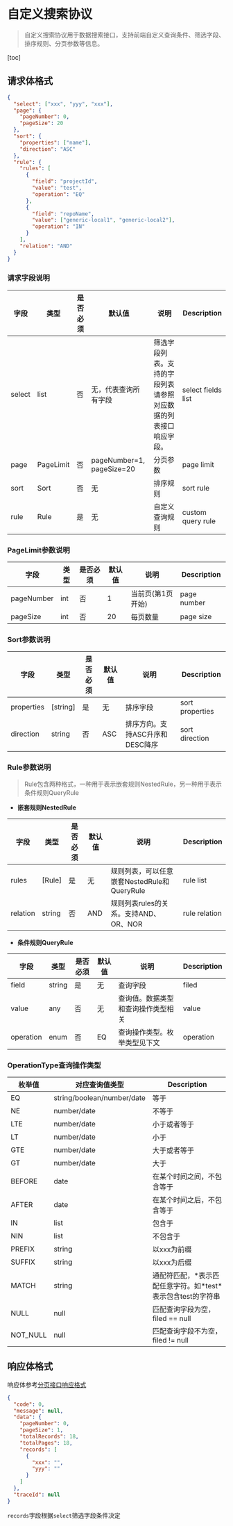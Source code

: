 # 自定义搜索协议

> 自定义搜索协议用于数据搜索接口，支持前端自定义查询条件、筛选字段、排序规则、分页参数等信息。

[toc]

## 请求体格式

```json
{
  "select": ["xxx", "yyy", "xxx"],
  "page": {
    "pageNumber": 0,
    "pageSize": 20
  },
  "sort": {
    "properties": ["name"],
    "direction": "ASC"
  },
  "rule": {
    "rules": [
      {
        "field": "projectId",
        "value": "test",
        "operation": "EQ"
      },
      {
        "field": "repoName",
        "value": ["generic-local1", "generic-local2"],
        "operation": "IN"
      }
    ],
    "relation": "AND"
  }
}
```

### 请求字段说明

|字段|类型|是否必须|默认值|说明|Description|
|---|---|---|---|---|---|
|select|list|否|无，代表查询所有字段|筛选字段列表。支持的字段列表请参照对应数据的列表接口响应字段。|select fields list|
|page|PageLimit|否|pageNumber=1, pageSize=20|分页参数|page limit|
|sort|Sort|否|无|排序规则|sort rule|
|rule|Rule|是|无|自定义查询规则|custom query rule|

### PageLimit参数说明

|字段|类型|是否必须|默认值|说明|Description|
|---|---|---|---|---|---|
|pageNumber|int|否|1|当前页(第1页开始)|page number|
|pageSize|int|否|20|每页数量|page size|

### Sort参数说明

|字段|类型|是否必须|默认值|说明|Description|
|---|---|---|---|---|---|
|properties|[string]|是|无|排序字段|sort properties|
|direction|string|否|ASC|排序方向。支持ASC升序和DESC降序|sort direction|

### Rule参数说明

> Rule包含两种格式，一种用于表示嵌套规则NestedRule，另一种用于表示条件规则QueryRule

- **嵌套规则NestedRule**

|字段|类型|是否必须|默认值|说明|Description|
|---|---|---|---|---|---|
|rules|[Rule]|是|无|规则列表，可以任意嵌套NestedRule和QueryRule|rule list|
|relation|string|否|AND|规则列表rules的关系。支持AND、OR、NOR|rule relation|

- **条件规则QueryRule**

|字段|类型|是否必须|默认值|说明|Description|
|---|---|---|---|---|---|
|field|string|是|无|查询字段|filed|
|value|any|否|无|查询值。数据类型和查询操作类型相关|value|
|operation|enum|否|EQ|查询操作类型。枚举类型见下文|operation|


### OperationType查询操作类型

|枚举值|对应查询值类型|Description|
|---|---|---|
|EQ|string/boolean/number/date|等于|
|NE|number/date|不等于|
|LTE|number/date|小于或者等于|
|LT|number/date|小于|
|GTE|number/date|大于或者等于|
|GT|number/date|大于|
|BEFORE|date|在某个时间之间，不包含等于|
|AFTER|date|在某个时间之后，不包含等于|
|IN|list|包含于|
|NIN|list|不包含于|
|PREFIX|string|以xxx为前缀|
|SUFFIX|string|以xxx为后缀|
|MATCH|string|通配符匹配，\*表示匹配任意字符。如\*test\*表示包含test的字符串|
|NULL|null|匹配查询字段为空，filed == null|
|NOT_NULL|null|匹配查询字段不为空，filed != null|

## 响应体格式

响应体参考[分页接口响应格式](../common/common.md?id=统一分页接口响应格式)

``` json
{
  "code": 0,
  "message": null,
  "data": {
    "pageNumber": 0,
    "pageSize": 1,
    "totalRecords": 18,
    "totalPages": 18,
    "records": [
      {
        "xxx": "",
        "yyy": ""
      }
    ]
  },
  "traceId": null
}
```

`records`字段根据`select`筛选字段条件决定